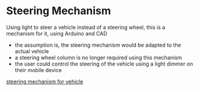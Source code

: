 # Steering Mechanism

Using light to steer a vehicle instead of a steering wheel, this is a mechanism for it, using Arduino and CAD
- the assumption is, the steering mechanism would be adapted to the actual vehicle
- a steering wheel column is no longer required using this mechanism
- the user could control the steering of the vehicle using a light dimmer on their mobile device


[steering mechanism for vehicle](https://github.com/edorejel/robotics/blob/main/steering_mechanism/Screenshot%202024-11-17%20155127.png)

